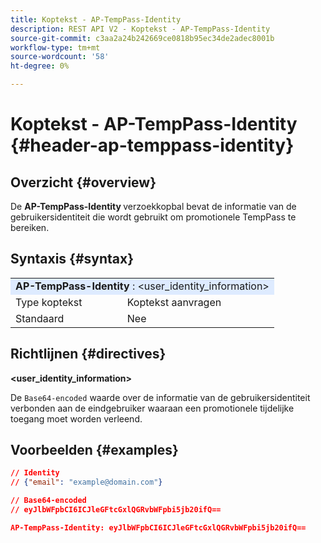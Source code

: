 ```yaml
---
title: Koptekst - AP-TempPass-Identity
description: REST API V2 - Koptekst - AP-TempPass-Identity
source-git-commit: c3aa2a24b242669ce0818b95ec34de2adec8001b
workflow-type: tm+mt
source-wordcount: '58'
ht-degree: 0%

---
```



# Koptekst - AP-TempPass-Identity {#header-ap-temppass-identity}

## Overzicht {#overview}

De <b> AP-TempPass-Identity </b> verzoekkopbal bevat de informatie van de gebruikersidentiteit die wordt gebruikt om promotionele TempPass te bereiken.

## Syntaxis {#syntax}

<table>
   <tr>
      <td style="background-color: #DEEBFF;" colspan="2"><b> AP-TempPass-Identity </b>: &lt;user_identity_information&gt;</td>
   </tr>
   <tr>
      <td>Type koptekst</td>
      <td>Koptekst aanvragen</td>
   </tr>
   <tr>
      <td>Standaard</td>
      <td>Nee</td>
   </tr>
</table>

## Richtlijnen {#directives}

<b> &lt;user_identity_information></b>

De `Base64-encoded` waarde over de informatie van de gebruikersidentiteit verbonden aan de eindgebruiker waaraan een promotionele tijdelijke toegang moet worden verleend.

## Voorbeelden {#examples}

```JSON
// Identity
// {"email": "example@domain.com"}

// Base64-encoded
// eyJlbWFpbCI6ICJleGFtcGxlQGRvbWFpbi5jb20ifQ==

AP-TempPass-Identity: eyJlbWFpbCI6ICJleGFtcGxlQGRvbWFpbi5jb20ifQ==
```
